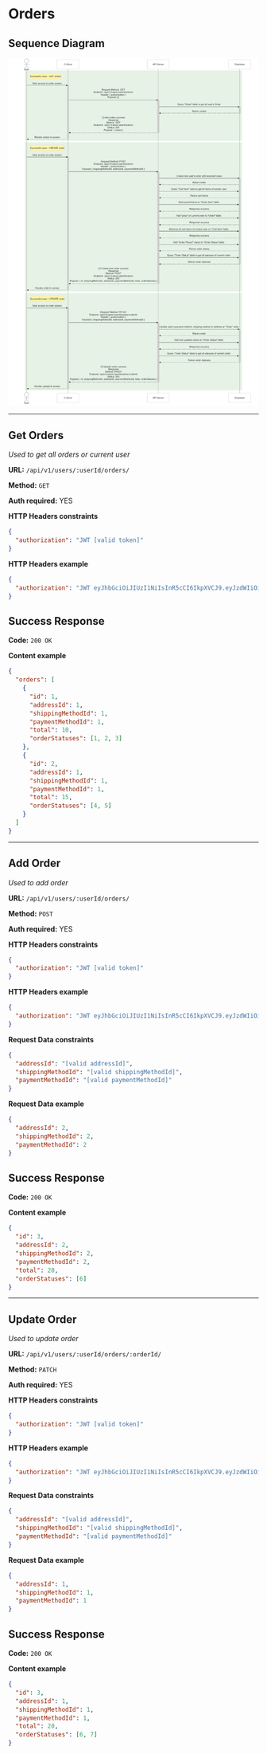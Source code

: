 # Orders

## Sequence Diagram

![image info](./assets/orders.png)

---

## Get Orders

_Used to get all orders or current user_

**URL:** `/api/v1/users/:userId/orders/`

**Method:** `GET`

**Auth required:** YES

**HTTP Headers constraints**

```json
{
  "authorization": "JWT [valid token]"
}
```

**HTTP Headers example**

```json
{
  "authorization": "JWT eyJhbGciOiJIUzI1NiIsInR5cCI6IkpXVCJ9.eyJzdWIiOiIxMjM0NTY3ODkwIiwibmFtZSI6IkpvaG4gRG9lIiwiaWF0IjoxNTE2MjM5MDIyfQ.SflKxwRJSMeKKF2QT4fwpMeJf36POk6yJV_adQssw5c"
}
```

## Success Response

**Code:** `200 OK`

**Content example**

```json
{
  "orders": [
    {
      "id": 1,
      "addressId": 1,
      "shippingMethodId": 1,
      "paymentMethodId": 1,
      "total": 10,
      "orderStatuses": [1, 2, 3]
    },
    {
      "id": 2,
      "addressId": 1,
      "shippingMethodId": 1,
      "paymentMethodId": 1,
      "total": 15,
      "orderStatuses": [4, 5]
    }
  ]
}
```

---

## Add Order

_Used to add order_

**URL:** `/api/v1/users/:userId/orders/`

**Method:** `POST`

**Auth required:** YES

**HTTP Headers constraints**

```json
{
  "authorization": "JWT [valid token]"
}
```

**HTTP Headers example**

```json
{
  "authorization": "JWT eyJhbGciOiJIUzI1NiIsInR5cCI6IkpXVCJ9.eyJzdWIiOiIxMjM0NTY3ODkwIiwibmFtZSI6IkpvaG4gRG9lIiwiaWF0IjoxNTE2MjM5MDIyfQ.SflKxwRJSMeKKF2QT4fwpMeJf36POk6yJV_adQssw5c"
}
```

**Request Data constraints**

```json
{
  "addressId": "[valid addressId]",
  "shippingMethodId": "[valid shippingMethodId]",
  "paymentMethodId": "[valid paymentMethodId]"
}
```

**Request Data example**

```json
{
  "addressId": 2,
  "shippingMethodId": 2,
  "paymentMethodId": 2
}
```

## Success Response

**Code:** `200 OK`

**Content example**

```json
{
  "id": 3,
  "addressId": 2,
  "shippingMethodId": 2,
  "paymentMethodId": 2,
  "total": 20,
  "orderStatuses": [6]
}
```

---

## Update Order

_Used to update order_

**URL:** `/api/v1/users/:userId/orders/:orderId/`

**Method:** `PATCH`

**Auth required:** YES

**HTTP Headers constraints**

```json
{
  "authorization": "JWT [valid token]"
}
```

**HTTP Headers example**

```json
{
  "authorization": "JWT eyJhbGciOiJIUzI1NiIsInR5cCI6IkpXVCJ9.eyJzdWIiOiIxMjM0NTY3ODkwIiwibmFtZSI6IkpvaG4gRG9lIiwiaWF0IjoxNTE2MjM5MDIyfQ.SflKxwRJSMeKKF2QT4fwpMeJf36POk6yJV_adQssw5c"
}
```

**Request Data constraints**

```json
{
  "addressId": "[valid addressId]",
  "shippingMethodId": "[valid shippingMethodId]",
  "paymentMethodId": "[valid paymentMethodId]"
}
```

**Request Data example**

```json
{
  "addressId": 1,
  "shippingMethodId": 1,
  "paymentMethodId": 1
}
```

## Success Response

**Code:** `200 OK`

**Content example**

```json
{
  "id": 3,
  "addressId": 1,
  "shippingMethodId": 1,
  "paymentMethodId": 1,
  "total": 20,
  "orderStatuses": [6, 7]
}
```
